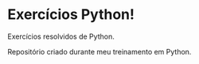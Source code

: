 # Exercícios Python!
 Exercícios resolvidos de Python.

 Repositório criado durante meu treinamento em Python.
